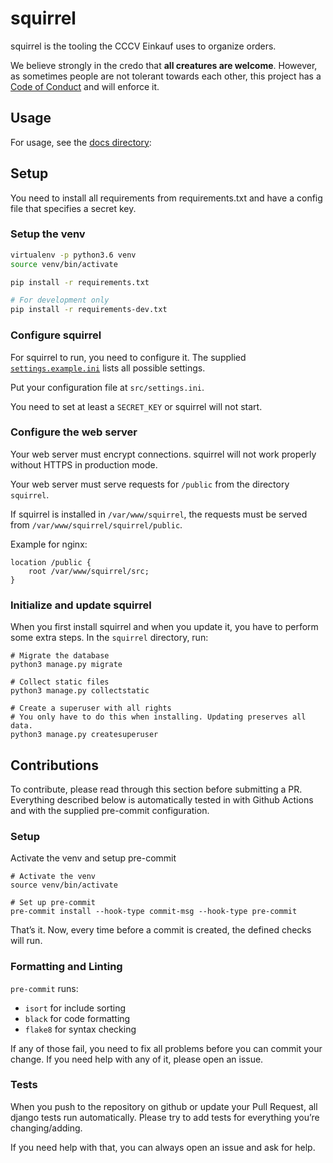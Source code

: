 # squirrel

squirrel is the tooling the CCCV Einkauf uses to organize orders.

We believe strongly in the credo that **all creatures are welcome**. However, as sometimes people are not tolerant towards each other, this project has a [Code of Conduct](CODE_OF_CONDUCT.md) and will enforce it.

## Usage

For usage, see the [docs directory](docs):

## Setup

You need to install all requirements from requirements.txt and have a config file that specifies a secret key. 

### Setup the venv

```sh
virtualenv -p python3.6 venv
source venv/bin/activate

pip install -r requirements.txt

# For development only
pip install -r requirements-dev.txt
```

### Configure squirrel

For squirrel to run, you need to configure it. The supplied [`settings.example.ini`](src/settings.example.ini) lists
all possible settings.

Put your configuration file at `src/settings.ini`.

You need to set at least a `SECRET_KEY` or squirrel will not start.

### Configure the web server

Your web server must encrypt connections. squirrel will not work properly without HTTPS in production mode.

Your web server must serve requests for `/public` from the directory `squirrel`.

If squirrel is installed in `/var/www/squirrel`, the requests must be served from `/var/www/squirrel/squirrel/public`.

Example for nginx:

```
location /public {
    root /var/www/squirrel/src;
}
```

### Initialize and update squirrel 

When you first install squirrel and when you update it, you have to perform some extra steps. In the `squirrel` directory, run:

``` 
# Migrate the database
python3 manage.py migrate

# Collect static files
python3 manage.py collectstatic

# Create a superuser with all rights
# You only have to do this when installing. Updating preserves all data.
python3 manage.py createsuperuser
```

## Contributions

To contribute, please read through this section before submitting a PR.
Everything described below is automatically tested in with Github Actions and with
the supplied pre-commit configuration.

### Setup

Activate the venv and setup pre-commit

```
# Activate the venv
source venv/bin/activate

# Set up pre-commit
pre-commit install --hook-type commit-msg --hook-type pre-commit
```

That’s it. Now, every time before a commit is created, the defined checks
will run.

### Formatting and Linting

`pre-commit` runs:

* `isort` for include sorting
* `black` for code formatting
* `flake8` for syntax checking

If any of those fail, you need to fix all problems before you can commit
your change. If you need help with any of it, please open an issue.

### Tests

When you push to the repository on github or update your Pull Request,
all django tests run automatically. Please try to add tests for everything
you’re changing/adding.

If you need help with that, you can always open an issue and ask for help.
